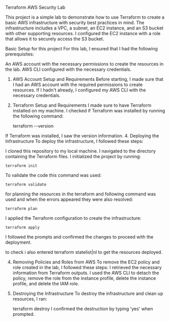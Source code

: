 Terraform AWS Security Lab

This project is a simple lab to demonstrate how to use Terraform to create a basic AWS infrastructure with security best practices in mind. The infrastructure includes a VPC, a subnet, an EC2 instance, and an S3 bucket with other supporting resources. I configured the EC2 instance with a role that allows it to securely access the S3 bucket.

Basic Setup for this project
For this lab, I ensured that I had the following prerequisites:

An AWS account with the necessary permissions to create the resources in the lab.
AWS CLI configured with the necessary credentials.

1. AWS Account Setup and Requirements
Before starting, I made sure that I had an AWS account with the required permissions to create resources. If I hadn't already, I configured my AWS CLI with the necessary credentials.

2. Terraform Setup and Requirements
I made sure to have Terraform installed on my machine. I checked if Terraform was installed by running the following command:

   terraform --version
   
If Terraform was installed, I saw the version information.
4. Deploying the Infrastructure
To deploy the infrastructure, I followed these steps:

I cloned this repository to my local machine.
I navigated to the directory containing the Terraform files.
I initialized the project by running:

    terraform init
To validate the code this command was used:

    terraform validate
for planning the resources in the terraform and following command was used and when the errors appeared they were also resolved:

    terraform plan
I applied the Terraform configuration to create the infrastructure:

    terraform apply
I followed the prompts and confirmed the changes to proceed with the deployment.

to check i also entered terraform statelist|nl to get the resources deployed.

4. Removing Policies and Roles from AWS
   To remove the EC2 policy and role created in the lab, I followed these steps:
  I retrieved the necessary information from Terraform outputs.
  I used the AWS CLI to detach the policy, remove the role from the instance profile, delete the instance   profile, and delete the IAM role.

6. Destroying the Infrastructure
To destroy the infrastructure and clean up resources, I ran:

    terraform destroy
I confirmed the destruction by typing 'yes' when prompted.
